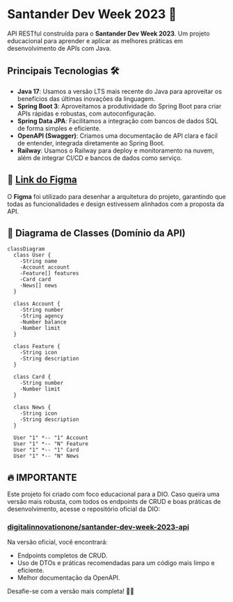 # Santander Dev Week 2023 🚀

API RESTful construída para o **Santander Dev Week 2023**. Um projeto educacional para aprender e aplicar as melhores práticas em desenvolvimento de APIs com Java.

## Principais Tecnologias 🛠️

- **Java 17**: Usamos a versão LTS mais recente do Java para aproveitar os benefícios das últimas inovações da linguagem.
- **Spring Boot 3**: Aproveitamos a produtividade do Spring Boot para criar APIs rápidas e robustas, com autoconfiguração.
- **Spring Data JPA**: Facilitamos a integração com bancos de dados SQL de forma simples e eficiente.
- **OpenAPI (Swagger)**: Criamos uma documentação de API clara e fácil de entender, integrada diretamente ao Spring Boot.
- **Railway**: Usamos o Railway para deploy e monitoramento na nuvem, além de integrar CI/CD e bancos de dados como serviço.

## 📐 [Link do Figma](https://www.figma.com/file/0ZsjwjsYlYd3timxqMWlbj/SANTANDER---Projeto-Web%2FMobile?type=design&node-id=1421%3A432&mode=design&t=6dPQuerScEQH0zAn-1)

O **Figma** foi utilizado para desenhar a arquitetura do projeto, garantindo que todas as funcionalidades e design estivessem alinhados com a proposta da API.

## 🔗 Diagrama de Classes (Domínio da API)

```mermaid
classDiagram
  class User {
    -String name
    -Account account
    -Feature[] features
    -Card card
    -News[] news
  }

  class Account {
    -String number
    -String agency
    -Number balance
    -Number limit
  }

  class Feature {
    -String icon
    -String description
  }

  class Card {
    -String number
    -Number limit
  }

  class News {
    -String icon
    -String description
  }

  User "1" *-- "1" Account
  User "1" *-- "N" Feature
  User "1" *-- "1" Card
  User "1" *-- "N" News

```
## 🔥 IMPORTANTE

Este projeto foi criado com foco educacional para a DIO. Caso queira uma versão mais robusta, com todos os endpoints de CRUD e boas práticas de desenvolvimento, acesse o repositório oficial da DIO:

### [digitalinnovationone/santander-dev-week-2023-api](https://github.com/digitalinnovationone/santander-dev-week-2023-api)

Na versão oficial, você encontrará:

- Endpoints completos de CRUD.
- Uso de DTOs e práticas recomendadas para um código mais limpo e eficiente.
- Melhor documentação da OpenAPI.

Desafie-se com a versão mais completa! 👊🤩
